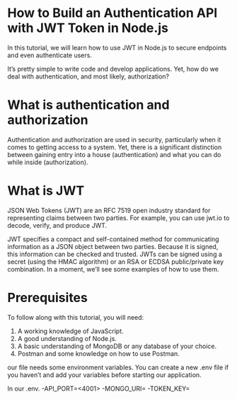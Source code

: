 # How to Build an Authentication API with JWT Token in Node.js
In this tutorial, we will learn how to use JWT in Node.js to secure endpoints and even authenticate users.

It’s pretty simple to write code and develop applications. Yet, how do we deal with authentication, and most likely, authorization?

# What is authentication and authorization
Authentication and authorization are used in security, particularly when it comes to getting access to a system. Yet, there is a significant distinction between gaining entry into a house (authentication) and what you can do while inside (authorization).

# What is JWT
JSON Web Tokens (JWT) are an RFC 7519 open industry standard for representing claims between two parties. For example, you can use jwt.io to decode, verify, and produce JWT.

JWT specifies a compact and self-contained method for communicating information as a JSON object between two parties. Because it is signed, this information can be checked and trusted. JWTs can be signed using a secret (using the HMAC algorithm) or an RSA or ECDSA public/private key combination. In a moment, we’ll see some examples of how to use them.

# Prerequisites
To follow along with this tutorial, you will need:
1. A working knowledge of JavaScript.
2. A good understanding of Node.js.
3. A basic understanding of MongoDB or any database of your choice.
4. Postman and some knowledge on how to use Postman.

our file needs some environment variables. You can create a new .env file if you haven’t and add your variables before starting our application.

In our .env.
-API_PORT=<4001>
-MONGO_URI=<Your mongoDb connection URI>
-TOKEN_KEY=<ANY Random String>

